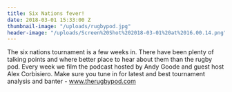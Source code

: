 ```yaml
---
title: Six Nations fever!
date: 2018-03-01 15:33:00 Z
thumbnail-image: "/uploads/rugbypod.jpg"
header-image: "/uploads/Screen%20Shot%202018-03-01%20at%2016.00.14.png"
---
```


The six nations tournament is a few weeks in. There have been plenty of talking points and where better place to hear about them than the rugby pod. Every week we film the podcast hosted by Andy Goode and guest host Alex Corbisiero. Make sure you tune in for latest and best tournament analysis and banter - www.therugbypod.com